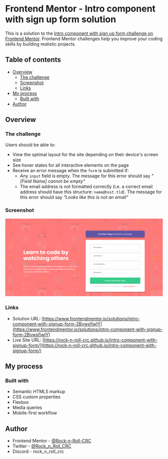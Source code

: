 # Frontend Mentor - Intro component with sign up form solution

This is a solution to the [Intro component with sign up form challenge on Frontend Mentor](https://www.frontendmentor.io/challenges/intro-component-with-signup-form-5cf91bd49edda32581d28fd1). Frontend Mentor challenges help you improve your coding skills by building realistic projects.

## Table of contents

- [Overview](#overview)
  - [The challenge](#the-challenge)
  - [Screenshot](#screenshot)
  - [Links](#links)
- [My process](#my-process)
  - [Built with](#built-with)
- [Author](#author)

## Overview

### The challenge

Users should be able to:

- View the optimal layout for the site depending on their device's screen size
- See hover states for all interactive elements on the page
- Receive an error message when the `form` is submitted if:
  - Any `input` field is empty. The message for this error should say _"[Field Name] cannot be empty"_
  - The email address is not formatted correctly (i.e. a correct email address should have this structure: `name@host.tld`). The message for this error should say _"Looks like this is not an email"_

### Screenshot

![](./designs/screenshot.jpg)

### Links

- Solution URL: [https://www.frontendmentor.io/solutions/intro-component-with-signup-form-2BvwsfjwIY](https://www.frontendmentor.io/solutions/intro-component-with-signup-form-2BvwsfjwIY)
- Live Site URL: [https://rock-n-roll-crc.github.io/intro-component-with-signup-form/](https://rock-n-roll-crc.github.io/intro-component-with-signup-form/)

## My process

### Built with

- Semantic HTML5 markup
- CSS custom properties
- Flexbox
- Media queries
- Mobile-first workflow

## Author

- Frontend Mentor - [@Rock-n-Roll-CRC](https://www.frontendmentor.io/profile/Rock-n-Roll-CRC)
- Twitter - [@Rock_n_Roll_CRC](https://twitter.com/Rock_n_Roll_CRC)
- Discord - rock_n_roll_crc

